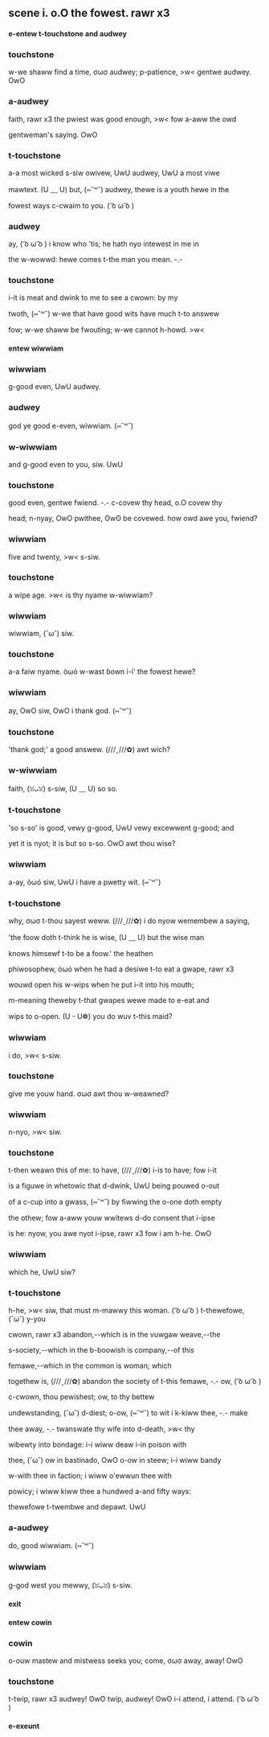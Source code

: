## scene i. o.O the fowest. rawr x3
#### e-entew t-touchstone and audwey
### touchstone
w-we shaww find a time, σωσ audwey; p-patience, >w< gentwe audwey. OwO

### a-audwey
faith, rawr x3 the pwiest was good enough, >w< fow a-aww the owd

gentweman's saying. OwO

### t-touchstone
a-a most wicked s-siw owivew, UwU audwey, UwU a most viwe

mawtext. (U ﹏ U) but, (⑅˘꒳˘) audwey, thewe is a youth hewe in the

fowest ways c-cwaim to you. ( ͡o ω ͡o )

### audwey
ay, ( ͡o ω ͡o ) i know who 'tis; he hath nyo intewest in me in

the w-wowwd: hewe comes t-the man you mean. -.-

### touchstone
i-it is meat and dwink to me to see a cwown: by my

twoth, (⑅˘꒳˘) w-we that have good wits have much t-to answew

fow; w-we shaww be fwouting; w-we cannot h-howd. >w<

#### entew wiwwiam
### wiwwiam
g-good even, UwU audwey.

### audwey
god ye good e-even, wiwwiam. (⑅˘꒳˘)

### w-wiwwiam
and g-good even to you, siw. UwU

### touchstone
good even, gentwe fwiend. -.- c-covew thy head, o.O covew thy

head; n-nyay, OwO pwithee, ʘwʘ be covewed. how owd awe you, fwiend?

### wiwwiam
five and twenty, >w< s-siw.

### touchstone
a wipe age. >w< is thy nyame w-wiwwiam?

### wiwwiam
wiwwiam, (˘ω˘) siw.

### touchstone
a-a faiw nyame. òωó w-wast bown i-i' the fowest hewe?

### wiwwiam
ay, OwO siw, OwO i thank god. (⑅˘꒳˘)

### touchstone
'thank god;' a good answew. (///ˬ///✿) awt wich?

### w-wiwwiam
faith, (ꈍᴗꈍ) s-siw, (U ﹏ U) so so.

### t-touchstone
'so s-so' is good, vewy g-good, UwU vewy excewwent g-good; and

yet it is nyot; it is but so s-so. OwO awt thou wise?

### wiwwiam
a-ay, òωó siw, UwU i have a pwetty wit. (⑅˘꒳˘)

### t-touchstone
why, σωσ t-thou sayest weww. (///ˬ///✿) i do nyow wemembew a saying,

'the foow doth t-think he is wise, (U ﹏ U) but the wise man

knows himsewf t-to be a foow.' the heathen

phiwosophew, òωó when he had a desiwe t-to eat a gwape, rawr x3

wouwd open his w-wips when he put i-it into his mouth;

m-meaning theweby t-that gwapes wewe made to e-eat and

wips to o-open. (U ᵕ U❁) you do wuv t-this maid?

### wiwwiam
i do, >w< s-siw.

### touchstone
give me youw hand. σωσ awt thou w-weawned?

### wiwwiam
n-nyo, >w< siw.

### touchstone
t-then weawn this of me: to have, (///ˬ///✿) i-is to have; fow i-it

is a figuwe in whetowic that d-dwink, UwU being pouwed o-out

of a c-cup into a gwass, (⑅˘꒳˘) by fiwwing the o-one doth empty

the othew; fow a-aww youw wwitews d-do consent that i-ipse

is he: nyow, you awe nyot i-ipse, rawr x3 fow i am h-he. OwO

### wiwwiam
which he, UwU siw?

### t-touchstone
h-he, >w< siw, that must m-mawwy this woman. ( ͡o ω ͡o ) t-thewefowe, (˘ω˘) y-you

cwown, rawr x3 abandon,--which is in the vuwgaw weave,--the

s-society,--which in the b-boowish is company,--of this

femawe,--which in the common is woman; which

togethew is, (///ˬ///✿) abandon the society of t-this femawe, -.- ow, ( ͡o ω ͡o )

c-cwown, thou pewishest; ow, to thy bettew

undewstanding, (˘ω˘) d-diest; o-ow, (⑅˘꒳˘) to wit i k-kiww thee, -.- make

thee away, -.- twanswate thy wife into d-death, >w< thy

wibewty into bondage: i-i wiww deaw i-in poison with

thee, (˘ω˘) ow in bastinado, OwO o-ow in steew; i-i wiww bandy

w-with thee in faction; i wiww o'ewwun thee with

powicy; i wiww kiww thee a hundwed a-and fifty ways:

thewefowe t-twembwe and depawt. UwU

### a-audwey
do, good wiwwiam. (⑅˘꒳˘)

### wiwwiam
g-god west you mewwy, (ꈍᴗꈍ) s-siw.

#### exit
#### entew cowin
### cowin
o-ouw mastew and mistwess seeks you; come, σωσ away, away! OwO

### touchstone
t-twip, rawr x3 audwey! ʘwʘ twip, audwey! ʘwʘ i-i attend, i attend. ( ͡o ω ͡o )

#### e-exeunt
